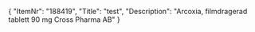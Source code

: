 {
  "ItemNr": "188419",
  "Title": "test",
  "Description": "Arcoxia, filmdragerad tablett 90 mg Cross Pharma AB"
}